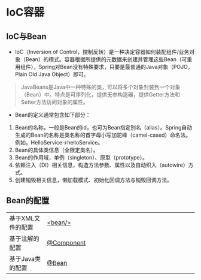 # IoC容器

## IoC与Bean

- IoC（Inversion of Control，控制反转）是一种决定容器如何装配组件/业务对象（Bean）的模式。容器根据所提供的元数据来创建并管理这些Bean（可重用组件），Spring对Bean没有特殊要求，只要是最普通的Java对象（POJO，Plain Old Java Object）即可。

> JavaBeans是Java中一种特殊的类，可以将多个对象封装到一个对象（Bean）中。特点是可序列化，提供无参构造器，提供Getter方法和Setter方法访问对象的属性。

- Bean的定义通常包含如下部分：

1. Bean的名称，一般是Bean的id，也可为Bean指定别名（alias）。Spring自动生成的Bean的名称是类名称的首字母小写加驼峰（camel-cased）命名法。例如，HelloService&rarr;helloService。
2. Bean的具体类信息（全限定类名）。
3. Bean的作用域，单例（singleton）、原型（prototype）。
4. 依赖注入（DI）相关信息，构造方法参数、属性以及自动织入（autowire）方式。
5. 创建销毁相关信息，懒加载模式、初始化回调方法与销毁回调方法。

## Bean的配置

<table>
    <tr>
        <td width="20%">基于XML文件的配置</td>
        <td width="80%"><a href="./基于XML文件的Bean配置.md">&lt;bean/&gt;</a></td>
    </tr>
    <tr>
        <td>基于注解的配置</td>
        <td><a href="./基于注解的Bean配置.md">@Component</a></td>
    </tr>
    <tr>
        <td>基于Java类的配置</td>
        <td><a href="./基于Java类的Bean配置.md">@Bean</a></td>
    </tr>
</table>







